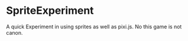 # SpriteExperiment
A quick Experiment in using sprites as well as pixi.js. No this game is not canon.
